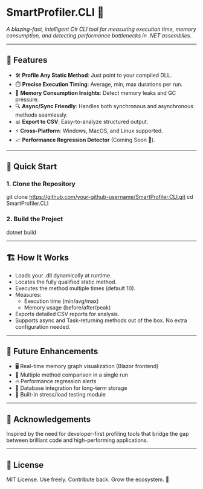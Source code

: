 # SmartProfiler.CLI 🚀
*A blazing-fast, intelligent C# CLI tool for measuring execution time, memory consumption, and detecting performance bottlenecks in .NET assemblies.*

---

## 📌 Features
- 🛠️ **Profile Any Static Method**: Just point to your compiled DLL.
- ⏱️ **Precise Execution Timing**: Average, min, max durations per run.
- 🧠 **Memory Consumption Insights**: Detect memory leaks and GC pressure.
- 🔍 **Async/Sync Friendly**: Handles both synchronous and asynchronous methods seamlessly.
- 📊 **Export to CSV**: Easy-to-analyze structured output.
- ⚡ **Cross-Platform**: Windows, MacOS, and Linux supported.
- 📈 **Performance Regression Detector** (Coming Soon 🚧).

---

## 🚀 Quick Start


### 1. Clone the Repository

git clone https://github.com/your-github-username/SmartProfiler.CLI.git
cd SmartProfiler.CLI

### 2. Build the Project
dotnet build

---

## 🏗️ How It Works
- Loads your .dll dynamically at runtime.
- Locates the fully qualified static method.
- Executes the method multiple times (default 10).
- Measures:
  - Execution time (min/avg/max)
  - Memory usage (before/after/peak)
- Exports detailed CSV reports for analysis.
- Supports async and Task-returning methods out of the box. No extra configuration needed.

---

## 🎯 Future Enhancements
- 🖥️ Real-time memory graph visualization (Blazor frontend)
- 📜 Multiple method comparison in a single run
- 🔥 Performance regression alerts
- 💾 Database integration for long-term storage
- 🧪 Built-in stress/load testing module

---

## 🙌 Acknowledgements
Inspired by the need for developer-first profiling tools that bridge the gap between brilliant code and high-performing applications.

---

## 📜 License
MIT License.
Use freely. Contribute back. Grow the ecosystem. 🌱

